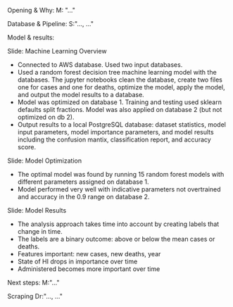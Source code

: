 Opening & Why:
M: "..."

Database & Pipeline:
S:"..., ..."

Model & results:

Slide:  Machine Learning Overview

- Connected to AWS database.  Used two input databases.
- Used a random forest decision tree machine learning model with the databases.  The jupyter notebooks clean the database, create two files one for cases and one for deaths, optimize the model, apply the model, and output the model results to a database.
- Model was optimized on database 1.  Training and testing used sklearn defaults split fractions.  Model was also applied on database 2 (but not optimized on db 2).
- Output results to a local PostgreSQL database:  dataset statistics, model input parameters, model importance parameters, and model results including the confusion mantix, classification report, and accuracy score.

Slide:  Model Optimization

- The optimal model was found by running 15 random forest models with different parameters assigned on database 1.
- Model performed very well with indicative parameters not overtrained and accuracy in the 0.9 range on database 2.

Slide:  Model Results

- The analysis approach takes time into account by creating labels that change in time.  
- The labels are a binary outcome:  above or below the mean cases or deaths.
- Features important:  new cases, new deaths, year
- State of HI drops in importance over time
- Administered becomes more important over time

Next steps:
M:"..."

Scraping
Dr:"..., ..."
